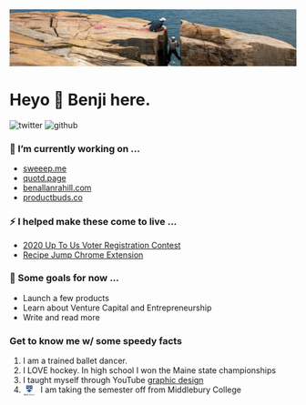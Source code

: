 
<img src="media/otter-cliffs-25 copy.jpg" style="overflow: hidden; height: 100px; width: 1000px;"/>


<h1> Heyo 👋  Benji here. </h1>

![twitter](https://img.shields.io/twitter/follow/ballanrahill)
![github](https://img.shields.io/github/followers/benjamin-allanrahill?label=check%20out%20my%20code%21&style=plastic)

### 🔭 I’m currently working on ...


<ul id="projects" styles="display:inline; text-decoration:none">
  <li><a href="https://github.com/benjamin-allanrahill/sweeep">sweeep.me</a></li>
  <li><a href="https://github.com/benjamin-allanrahill/quote-book">quotd.page</a></li>
  <li><a href="https://benallanrahill.com">benallanrahill.com</a></li>
  <li><a href="https://productbuds.co">productbuds.co</a></li>
</ul>

### ⚡️ I helped make these come to live ...


<ul id="projects" styles="display:inline; text-decoration:none">
  <li><a href="https://2020upto.us">2020 Up To Us Voter Registration Contest</a></li>
  <li><a href="https://github.com/benjamin-allanrahill/recipe-jump">Recipe Jump Chrome Extension</a></li>
</ul>

### 🥅 Some goals for now ...
- Launch a few products 
- Learn about Venture Capital and Entrepreneurship 
- Write and read more


### Get to know me w/ some speedy facts
1. I am a trained ballet dancer.
2. I LOVE hockey. In high school I won the Maine state championships
3. I taught myself through YouTube [graphic design](https://benallanrahill.com)
4. I am taking the semester off from Middlebury College <img src="media/middlogo_newsroom.png" height=20px style="float: left; margin-right: 10px;" />
<!--
😖 I’m currently teaching myself ...




<svg viewBox="0 0 128 128">
  <path fill="#F0DB4F" d="M1.408 1.408h125.184v125.185h-125.184z"></path><path fill="#323330" d="M116.347 96.736c-.917-5.711-4.641-10.508-15.672-14.981-3.832-1.761-8.104-3.022-9.377-5.926-.452-1.69-.512-2.642-.226-3.665.821-3.32 4.784-4.355 7.925-3.403 2.023.678 3.938 2.237 5.093 4.724 5.402-3.498 5.391-3.475 9.163-5.879-1.381-2.141-2.118-3.129-3.022-4.045-3.249-3.629-7.676-5.498-14.756-5.355l-3.688.477c-3.534.893-6.902 2.748-8.877 5.235-5.926 6.724-4.236 18.492 2.975 23.335 7.104 5.332 17.54 6.545 18.873 11.531 1.297 6.104-4.486 8.08-10.234 7.378-4.236-.881-6.592-3.034-9.139-6.949-4.688 2.713-4.688 2.713-9.508 5.485 1.143 2.499 2.344 3.63 4.26 5.795 9.068 9.198 31.76 8.746 35.83-5.176.165-.478 1.261-3.666.38-8.581zm-46.885-37.793h-11.709l-.048 30.272c0 6.438.333 12.34-.714 14.149-1.713 3.558-6.152 3.117-8.175 2.427-2.059-1.012-3.106-2.451-4.319-4.485-.333-.584-.583-1.036-.667-1.071l-9.52 5.83c1.583 3.249 3.915 6.069 6.902 7.901 4.462 2.678 10.459 3.499 16.731 2.059 4.082-1.189 7.604-3.652 9.448-7.401 2.666-4.915 2.094-10.864 2.07-17.444.06-10.735.001-21.468.001-32.237z"></path>
</svg> 



**benjamin-allanrahill/benjamin-allanrahill** is a ✨ _special_ ✨ repository because its `README.md` (this file) appears on your GitHub profile.

Here are some ideas to get you started:

- 
- 
- 👯 I’m looking to collaborate on ...
- 🤔 I’m looking for help with ...
- 💬 Ask me about ...
- 📫 How to reach me: ...
- 😄 Pronouns: ...
- ⚡ Fun fact: ...
-->
